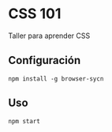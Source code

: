 # CSS 101

Taller para aprender CSS

## Configuración

```npm install -g browser-sycn```

## Uso

```npm start```
